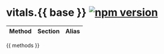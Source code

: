 # vitals.{{ base }} [![npm version](https://img.shields.io/badge/npm-4.0.1-brightgreen.svg?style=flat)](https://www.npmjs.com/package/node-vitals)

| Method | Section | Alias |
| :----- | :------ | :---- |
{{ methods }}

